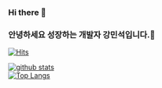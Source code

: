 ### Hi there 👋
### 안녕하세요 성장하는 개발자 강민석입니다.👋
[![Hits](https://hits.seeyoufarm.com/api/count/incr/badge.svg?url=https%3A%2F%2Fgithub.com%2Fbluekms)](https://hits.seeyoufarm.com)
<!--
**bluekms/bluekms** is a ✨ _special_ ✨ repository because its `README.md` (this file) appears on your GitHub profile.

Here are some ideas to get you started:

- 🔭 I’m currently working on ...
- 🌱 I’m currently learning ...
- 👯 I’m looking to collaborate on ...
- 🤔 I’m looking for help with ...
- 💬 Ask me about ...
- 📫 How to reach me: ...
- 😄 Pronouns: ...
- ⚡ Fun fact: ...
-->

[![github stats](https://github-readme-stats.vercel.app/api?username=bluekms&show_icons=true&hide_border=true)](https://github.com/bluekms)</br>
[![Top Langs](https://github-readme-stats.vercel.app/api/top-langs/?username=bluekms&layout=compact)](https://github.com/bluekms)
